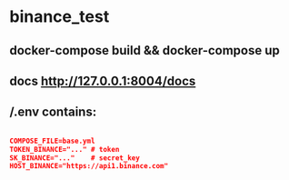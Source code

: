 # binance_test


## docker-compose build && docker-compose up


## docs http://127.0.0.1:8004/docs

## /.env contains:

```json

COMPOSE_FILE=base.yml
TOKEN_BINANCE="..." # token
SK_BINANCE="..."    # secret_key
HOST_BINANCE="https://api1.binance.com"

```